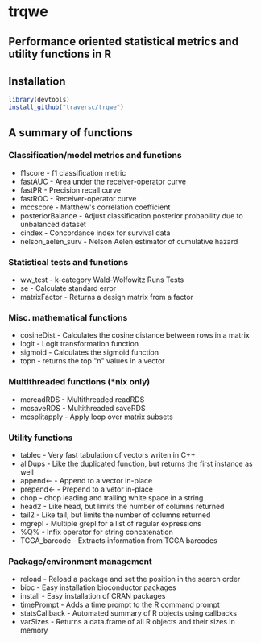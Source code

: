 # trqwe
## Performance oriented statistical metrics and utility functions in R

## Installation
```R
library(devtools)
install_github("traversc/trqwe")
```

## A summary of functions
### Classification/model metrics and functions
* f1score - f1 classification metric
* fastAUC - Area under the receiver-operator curve
* fastPR - Precision recall curve
* fastROC - Receiver-operator curve
* mccscore - Matthew's correlation coefficient
* posteriorBalance - Adjust classification posterior probability due to unbalanced dataset
* cindex - Concordance index for survival data
* nelson_aelen_surv - Nelson Aelen estimator of cumulative hazard

### Statistical tests and functions
* ww_test - k-category Wald-Wolfowitz Runs Tests
* se - Calculate standard error
* matrixFactor - Returns a design matrix from a factor

### Misc. mathematical functions
* cosineDist - Calculates the cosine distance between rows in a matrix
* logit - Logit transformation function
* sigmoid - Calculates the sigmoid function
* topn - returns the top "n" values in a vector

### Multithreaded functions (*nix only)
* mcreadRDS - Multithreaded readRDS
* mcsaveRDS - Multithreaded saveRDS
* mcsplitapply - Apply loop over matrix subsets

### Utility functions
* tablec - Very fast tabulation of vectors writen in C++
* allDups - Like the duplicated function, but returns the first instance as well
* append<- - Append to a vector in-place
* prepend<- - Prepend to a vetor in-place
* chop - chop leading and trailing white space in a string
* head2 - Like head, but limits the number of columns returned
* tail2 - Like tail, but limits the number of columns returned
* mgrepl - Multiple grepl for a list of regular expressions
* %Q% - Infix operator for string concatenation
* TCGA_barcode - Extracts information from TCGA barcodes

### Package/environment management
* reload - Reload a package and set the position in the search order
* bioc - Easy installation bioconductor packages
* install - Easy installation of CRAN packages
* timePrompt - Adds a time prompt to the R command prompt
* statsCallback - Automated summary of R objects using callbacks
* varSizes - Returns a data.frame of all R objects and their sizes in memory